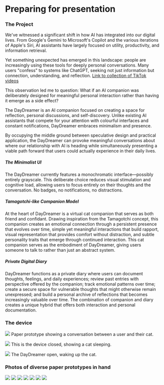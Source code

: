 # Preparing for presentation

### The Project
We've witnessed a significant shift in how AI has integrated into our digital lives. From Google's Gemini to Microsoft's Copilot and the various iterations of Apple's Siri, AI assistants have largely focused on utility, productivity, and information retrieval.

Yet something unexpected has emerged in this landscape: people are increasingly using these tools for deeply personal conversations. Many users "confess" to systems like ChatGPT, seeking not just information but connection, understanding, and reflection. [Link to collection of TikTok videos](https://www.tiktok.com/@cybrneon/collection/AI%20Dependance-7493821234145168150?is_from_webapp=1&sender_device=pc)

This observation led me to question: What if an AI companion was deliberately designed for meaningful personal interaction rather than having it emerge as a side effect?

The DayDreamer is an AI companion focused on creating a space for reflection, personal discussions, and self-discovery. Unlike existing AI assistants that compete for your attention with colourful interfaces and constant notifications, DayDreamer embraces minimalism and presence.

By occupying the middle ground between speculative design and practical application, the DayDreamer can provoke meaningful conversations about where our relationship with AI is heading while simultaneously presenting a viable path forward that users could actually experience in their daily lives.

##### The Minimalist UI
The DayDreamer currently features a monochromatic interface—possibly entirely grayscale. This deliberate choice reduces visual stimulation and cognitive load, allowing users to focus entirely on their thoughts and the conversation. No badges, no notifications, no distractions.

##### Tamagotchi-like Companion Model
At the heart of DayDreamer is a virtual cat companion that serves as both friend and confidant. Drawing inspiration from the Tamagotchi concept, this companion creates an emotional connection through a persistent presence that evolves over time, simple yet meaningful interactions that build rapport, visual representation that provides comfort without distraction, and subtle personality traits that emerge through continued interaction. This cat companion serves as the embodiment of DayDreamer, giving users someone to talk to rather than just an abstract system.

##### Private Digital Diary
DayDreamer functions as a private diary where users can document thoughts, feelings, and daily experiences; review past entries with perspective offered by the companion; track emotional patterns over time; create a secure space for vulnerable thoughts that might otherwise remain unexpressed; and build a personal archive of reflections that becomes increasingly valuable over time. The combination of companion and diary creates a unique hybrid that offers both interaction and personal documentation.

### The device
![](../../00-09%20Resources/09%20Assets/BA6D7FB4-121D-4E2B-A257-0855E75E27C8.jpeg)
Paper prototype showing a conversation between a user and their cat.

![](../../00-09%20Resources/09%20Assets/IMG_9476.jpeg)
This is the device closed, showing a cat sleeping.

![](../../00-09%20Resources/09%20Assets/IMG_9477.jpeg)
The DayDreamer open, waking up the cat.
### Photos of diverse paper prototypes in hand
![](../../00-09%20Resources/09%20Assets/IMG_9465.jpeg)
![](../../00-09%20Resources/09%20Assets/IMG_9466.jpeg)
![](../../00-09%20Resources/09%20Assets/IMG_9467.jpeg)
![](../../00-09%20Resources/09%20Assets/IMG_9468.jpeg)
![](../../00-09%20Resources/09%20Assets/IMG_9469.jpeg)
![](../../00-09%20Resources/09%20Assets/IMG_9470.jpeg)
![](../../00-09%20Resources/09%20Assets/IMG_9471.jpeg)